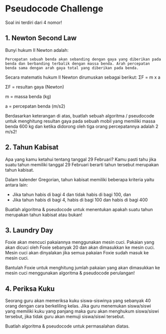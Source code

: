 # Pseudocode Challenge

Soal ini terdiri dari 4 nomor!

## 1. Newton Second Law

Bunyi hukum II Newton adalah:

```
Percepatan sebuah benda akan sebanding dengan gaya yang diberikan pada benda dan berbanding terbalik dengan massa benda. Arah percepatan benda sama dengan arah gaya total yang diberikan pada benda.

```

Secara matematis hukum II Newton dirumuskan sebagai berikut:
ΣF = m x a

ΣF = resultan gaya (Newton)

m = massa benda (kg)

a = percepatan benda (m/s2)

Berdasarkan keterangan di atas, buatlah sebuah algoritma / pseudocode untuk menghitung resultan gaya pada sebuah mobil yang memiliki massa benda 600 kg dan ketika didorong oleh tiga orang percepatannya adalah 2 m/s2!

## 2. Tahun Kabisat

Apa yang kamu ketahui tentang tanggal 29 Februari? Kamu pasti tahu jika suatu tahun memiliki tanggal 29 Februari berarti tahun tersebut merupakan tahun kabisat.

Dalam kalender Gregorian, tahun kabisat memiliki beberapa kriteria yaitu antara lain:

- Jika tahun habis di bagi 4 dan tidak habis di bagi 100, dan
- Jika tahun habis di bagi 4, habis di bagi 100 dan habis di bagi 400

Buatlah algoritma & pseudocode untuk menentukan apakah suatu tahun merupakan tahun kabisat atau bukan!

## 3. Laundry Day

Foxie akan mencuci pakaiannya menggunakan mesin cuci. Pakaian yang akan dicuci oleh Foxie sebanyak 20 dan akan dimasukkan ke mesin cuci.
Mesin cuci akan dinyalakan jika semua pakaian Foxie sudah masuk ke mesin cuci.

Bantulah Foxie untuk menghitung jumlah pakaian yang akan dimasukkan ke mesin cuci menggunakan algoritma & pseudocode perulangan!

## 4. Periksa Kuku

Seorang guru akan memeriksa kuku siswa-siswinya yang sebanyak 40 orang dengan cara berkeliling kelas. Jika guru menemukan siswa/siswi yang memiliki kuku yang panjang maka guru akan menghukum siswa/siswi tersebut, jika tidak guru akan memuji siswa/siswi tersebut.

Buatlah algoritma & pseudocode untuk permasalahan diatas.
